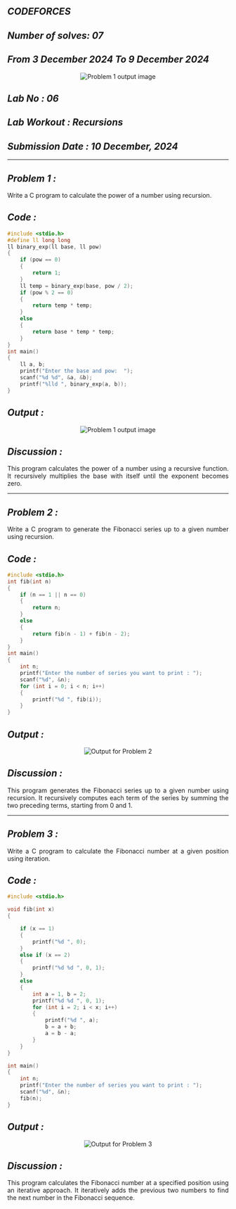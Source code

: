 ## *CODEFORCES*

## *Number of solves: 07*
## *From 3 December  2024    To        9 December 2024*
<p align="center">
<img alt="Problem 1 output image" src="https://github.com/user-attachments/assets/d73657a6-82be-4829-8bdb-45ffc77251ba">
</p>



## *Lab No : 06*

## *Lab Workout : Recursions*

## *Submission Date : 10 December, 2024*

---
## *Problem 1 :*
<div align="justify"> Write a C program to calculate the power of a number using recursion. </div>

## *Code :*
~~~C
#include <stdio.h>
#define ll long long
ll binary_exp(ll base, ll pow)
{
    if (pow == 0)
    {
        return 1;
    }
    ll temp = binary_exp(base, pow / 2);
    if (pow % 2 == 0)
    {
        return temp * temp;
    }
    else
    {
        return base * temp * temp;
    }
}
int main()
{
    ll a, b;
    printf("Enter the base and pow:  ");
    scanf("%d %d", &a, &b);
    printf("%lld ", binary_exp(a, b));
}

~~~

## *Output :* 
<p align="center">
<img alt="Problem 1 output image" src="https://github.com/user-attachments/assets/c4aee1aa-25a4-4cd4-8731-a61ab8586c5b">
</p>

## *Discussion :*
<div align="justify"> This program calculates the power of a number using a recursive function. It recursively multiplies the base with itself until the exponent becomes zero. </div>

---

## *Problem 2 :*
<div align="justify"> Write a C program to generate the Fibonacci series up to a given number using recursion. </div>

## *Code :*
~~~C
#include <stdio.h>
int fib(int n)
{
    if (n == 1 || n == 0)
    {
        return n;
    }
    else
    {
        return fib(n - 1) + fib(n - 2);
    }
}
int main()
{
    int n;
    printf("Enter the number of series you want to print : ");
    scanf("%d", &n);
    for (int i = 0; i < n; i++)
    {
        printf("%d ", fib(i));
    }
}


~~~

## *Output :* 
<p align="center">
<p align="center"> <img src="https://github.com/user-attachments/assets/6922e8ac-0cb1-47c0-b2be-0aa372027056" alt="Output for Problem 2"> </p>

## *Discussion :*
<div align="justify"> This program generates the Fibonacci series up to a given number using recursion. It recursively computes each term of the series by summing the two preceding terms, starting from 0 and 1. </div>

---

## *Problem 3 :*
<div align="justify"> Write a C program to calculate the Fibonacci number at a given position using iteration. </div>

## *Code :*
~~~C
#include <stdio.h>

void fib(int x)
{

    if (x == 1)
    {
        printf("%d ", 0);
    }
    else if (x == 2)
    {
        printf("%d %d ", 0, 1);
    }
    else
    {
        int a = 1, b = 2;
        printf("%d %d ", 0, 1);
        for (int i = 2; i < x; i++)
        {
            printf("%d ", a);
            b = a + b;
            a = b - a;
        }
    }
}

int main()
{
    int n;
    printf("Enter the number of series you want to print : ");
    scanf("%d", &n);
    fib(n);
}


~~~

## *Output :* 
<p align="center">
<p align="center"> <img src="https://github.com/user-attachments/assets/62854bf8-e728-4b8b-ac9e-9f02d11bf72e" alt="Output for Problem 3"> </p>

## *Discussion :*
<div align="justify"> This program calculates the Fibonacci number at a specified position using an iterative approach. It iteratively adds the previous two numbers to find the next number in the Fibonacci sequence. </div>

